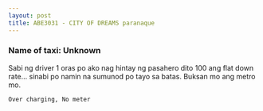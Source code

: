 ```yaml
---
layout: post
title: ABE3031 - CITY OF DREAMS paranaque
---
```


### Name of taxi: Unknown

Sabi ng driver 1 oras po ako nag hintay ng pasahero dito 100 ang flat down rate... sinabi po namin na sumunod po tayo sa batas. Buksan mo ang metro mo. 

```Over charging, No meter```
